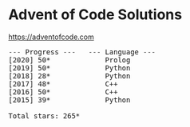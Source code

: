 # Advent of Code Solutions

https://adventofcode.com

<pre>
--- Progress ---   --- Language ---
[2020] 50*             Prolog
[2019] 50*             Python
[2018] 28*             Python
[2017] 48*             C++
[2016] 50*             C++
[2015] 39*             Python

Total stars: 265*
</pre>
